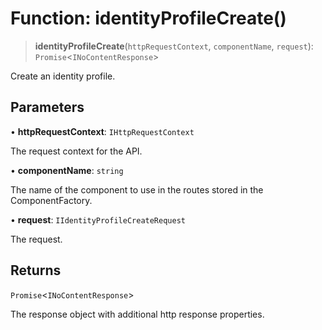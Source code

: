 # Function: identityProfileCreate()

> **identityProfileCreate**(`httpRequestContext`, `componentName`, `request`): `Promise`\<`INoContentResponse`\>

Create an identity profile.

## Parameters

• **httpRequestContext**: `IHttpRequestContext`

The request context for the API.

• **componentName**: `string`

The name of the component to use in the routes stored in the ComponentFactory.

• **request**: `IIdentityProfileCreateRequest`

The request.

## Returns

`Promise`\<`INoContentResponse`\>

The response object with additional http response properties.
